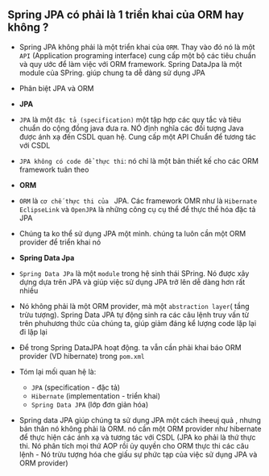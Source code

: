 ## Spring JPA có phải là 1 triển khai của ORM hay không ?

- Spring JPA không phải là một triển khai của `ORM`. Thay vào đó nó là một `API` (Application programing interface) cung cấp một bộ các tiêu chuẩn và quy ước để làm việc với ORM framework. Spring DataJpa là một module của SPring. giúp chung ta dễ dàng sử dụng JPA 

- Phân biệt JPA và ORM

- **JPA**

- `JPA` là một `đặc tả (specification)` một tập hợp các quy tắc và tiêu chuẩn do cộng đồng java đưa ra. NÓ định nghĩa các đối tượng Java được ánh xạ đến CSDL quan hệ. Cung cấp một API Chuẩn để tương tác với CSDL
- `JPA không có code để thực thi`: nó chỉ là một bản thiết kế cho các ORM framework tuân theo

- **ORM**

- `ORM` là `cơ chế thực thi của ` JPA. Các framework OMR như là `Hibernate` `EclipseLink` và `OpenJPA` là những công cụ cụ thể để thực thể hóa đặc tả JPA
- Chúng ta ko thể sử dụng JPA một mình. chúng ta luôn cần một ORM provider để triển khai nó

- **Spring Data Jpa**

- `Spring Data JPa` là một `module` trong hệ sinh thái SPring. Nó được xây dựng dựa trên JPA và giúp việc sử dụng JPA trở lên dễ dàng hơn rất nhiều
- Nó không phải là một ORM provider, mà một `abstraction layer`( tầng trừu tượng). Spring Data JPA tự động sinh ra các câu lệnh truy vấn từ trên phuhương thức của chúng ta, giúp giảm đáng kể lượng code lặp lại đi lặp lại
- Để trong Spring DataJPA hoạt động. ta vẫn cần phải khai báo ORM provider (VD hibernate) trong `pom.xml`

- Tóm lại mối quan hệ là: 
    - `JPA` (specification - đặc tả)
    - `Hibernate` (implementation - triển khai)
    - `Spring Data JPA` (lớp đơn giản hóa)

- Spring data JPA giúp chúng ta sử dụng JPA một cách iheeuj quả , nhưng bản thân nó không phải là ORM. nó cần một ORM provider như hibernate để thực hiện các ánh xạ và tương tác với CSDL (JPA ko phải là thứ thực thi. Nó phân tích mọi thứ AOP rồi ủy quyền cho ORM thực thi các câu lệnh - Nó trừu tượng hóa che giấu sự phức tạp của việc sử dụng JPA và ORM provider)